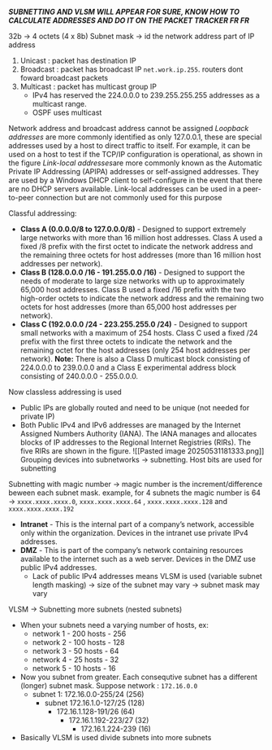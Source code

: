 ***SUBNETTING AND VLSM WILL APPEAR FOR SURE, KNOW HOW TO CALCULATE ADDRESSES AND DO IT ON THE PACKET TRACKER FR FR***

32b → 4 octets (4 x 8b)
Subnet mask → id the network address part of IP address

1. Unicast : packet has destination IP
2. Broadcast : packet has broadcast IP `net.work.ip.255`. routers dont foward broadcast packets
3. Multicast : packet has multicast group IP 
	- IPv4 has reserved the 224.0.0.0 to 239.255.255.255 addresses as a multicast range.
	- OSPF uses multicast

Network address and broadcast address cannot be assigned
*Loopback addresses*  are more commonly identified as only 127.0.0.1, these are special addresses used by a host to direct traffic to itself. For example, it can be used on a host to test if the TCP/IP configuration is operational, as shown in the figure
*Link-local addresses*are more commonly known as the Automatic Private IP Addressing (APIPA) addresses or self-assigned addresses. They are used by a Windows DHCP client to self-configure in the event that there are no DHCP servers available. Link-local addresses can be used in a peer-to-peer connection but are not commonly used for this purpose

Classful addressing:
- **Class A (0.0.0.0/8 to 127.0.0.0/8)** - Designed to support extremely large networks with more than 16 million host addresses. Class A used a fixed /8 prefix with the first octet to indicate the network address and the remaining three octets for host addresses (more than 16 million host addresses per network).
- **Class B (128.0.0.0 /16 - 191.255.0.0 /16)** - Designed to support the needs of moderate to large size networks with up to approximately 65,000 host addresses. Class B used a fixed /16 prefix with the two high-order octets to indicate the network address and the remaining two octets for host addresses (more than 65,000 host addresses per network).
- **Class C (192.0.0.0 /24 - 223.255.255.0 /24)** - Designed to support small networks with a maximum of 254 hosts. Class C used a fixed /24 prefix with the first three octets to indicate the network and the remaining octet for the host addresses (only 254 host addresses per network).
**Note:** There is also a Class D multicast block consisting of 224.0.0.0 to 239.0.0.0 and a Class E experimental address block consisting of 240.0.0.0 - 255.0.0.0.

Now classless addressing is used

- Public IPs are globally routed and need to be unique (not needed for private IP)
- Both Public IPv4 and IPv6 addresses are managed by the Internet Assigned Numbers Authority (IANA). The IANA manages and allocates blocks of IP addresses to the Regional Internet Registries (RIRs). The five RIRs are shown in the figure.
![[Pasted image 20250531181333.png]]
Grouping devices into subnetworks → subnetting. Host bits are used for subnetting

Subnetting with magic number → magic number is the increment/difference beween each subnet mask. example, for 4 subnets the magic number is 64 → `xxxx.xxxx.xxxx.0`, `xxxx.xxxx.xxxx.64` , `xxxx.xxxx.xxxx.128` and `xxxx.xxxx.xxxx.192`



- **Intranet** - This is the internal part of a company’s network, accessible only within the organization. Devices in the intranet use private IPv4 addresses.
- **DMZ** - This is part of the company’s network containing resources available to the internet such as a web server. Devices in the DMZ use public IPv4 addresses.
	- Lack of public IPv4 addresses means VLSM is used (variable subnet length masking) → size of the subnet may vary → subnet mask may vary

VLSM → Subnetting more subnets (nested subnets)
- When your subnets need a varying number of hosts, ex: 
	- network 1 - 200 hosts - 256
	- network 2 - 100 hosts - 128
	- network 3 - 50 hosts - 64
	- network 4 - 25 hosts - 32
	- network 5 - 10 hosts - 16
- Now you subnet from greater. Each consequtive subnet has a different (longer) subnet mask. Suppose network : `172.16.0.0`
	- subnet 1: 172.16.0.0-255/24 (256)
		- subnet 172.16.1.0-127/25 (128)
			- 172.16.1.128-191/26 (64)
				- 172.16.1.192-223/27 (32)
					- 172.16.1.224-239 (16)
- Basically VLSM is used divide subnets into more subnets

